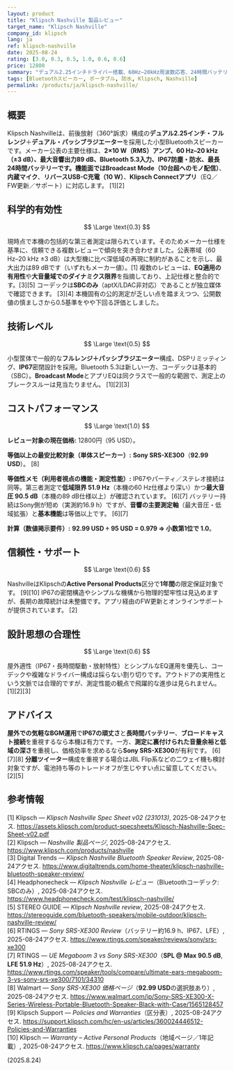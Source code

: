 ```yaml
---
layout: product
title: "Klipsch Nashville 製品レビュー"
target_name: "Klipsch Nashville"
company_id: klipsch
lang: ja
ref: klipsch-nashville
date: 2025-08-24
rating: [3.0, 0.3, 0.5, 1.0, 0.6, 0.6]
price: 12800
summary: "デュアル2.25インチドライバー搭載、60Hz–20kHz周波数応答、24時間バッテリー、IP67等級、360度サウンドデザインのポータブルBluetoothスピーカー"
tags: [Bluetoothスピーカー, ポータブル, 防水, Klipsch, Nashville]
permalink: /products/ja/klipsch-nashville/
---
```


## 概要

Klipsch Nashvilleは、前後放射（360°訴求）構成の**デュアル2.25インチ・フルレンジ**＋**デュアル・パッシブラジエーター**を採用した小型Bluetoothスピーカーです。メーカー公表の主要仕様は、**2×10 W（RMS）**アンプ、**60 Hz–20 kHz（±3 dB）**、**最大音響出力89 dB**、Bluetooth 5.3入力、**IP67**防塵・防水、**最長24時間**バッテリーです。機能面では**Broadcast Mode（10台超へのモノ配信）**、**内蔵マイク**、**リバースUSB-C充電（10 W）**、**Klipsch Connectアプリ**（EQ／FW更新／サポート）に対応します。 [1][2]

## 科学的有効性

$$ \Large \text{0.3} $$

現時点で本機の包括的な第三者測定は限られています。そのためメーカー仕様を基準に、信頼できる複数レビューで傾向を突き合わせました。公表帯域（60 Hz–20 kHz ±3 dB）は大型機に比べ深低域の再現に制約があることを示し、最大出力は89 dBです（いずれもメーカー値）。[1] 複数のレビューは、**EQ適用の有用性**や**大音量域でのダイナミクス限界**を指摘しており、上記仕様と整合的です。[3][5] コーデックは**SBCのみ**（aptX/LDAC非対応）であることが独立媒体で確認できます。 [3][4] 本機固有の公的測定が乏しい点を踏まえつつ、公開数値の慎ましさから0.5基準をやや下回る評価としました。

## 技術レベル

$$ \Large \text{0.5} $$

小型筐体で一般的な**フルレンジ＋パッシブラジエーター**構成、DSPリミッティング、**IP67**密閉設計を採用。Bluetooth 5.3は新しい一方、コーデックは基本的（SBC）。**Broadcast Mode**とアプリEQは同クラスで一般的な範囲で、測定上のブレークスルーは見当たりません。 [1][2][3]

## コストパフォーマンス

$$ \Large \text{1.0} $$

**レビュー対象の現在価格:** 12800円（95 USD）。

**等価以上の最安比較対象（単体スピーカー）:** **Sony SRS-XE300**（**92.99 USD**）。 [8]

**等価性メモ（利用者視点の機能・測定性能）:** IP67やパーティ／ステレオ接続は同等。第三者測定で**低域限界 51.9 Hz**（本機の60 Hz仕様より深い）かつ**最大音圧 90.5 dB**（本機の89 dB仕様以上）が確認されています。 [6][7] バッテリー持続はSony側が短め（実測約16.9 h）ですが、**音響の主要測定軸**（最大音圧・低域拡張）と**基本機能**は等価以上です。 [6][7]

**計算（数値掲示要件）:** **92.99 USD ÷ 95 USD = 0.979 ⇒ 小数第1位で 1.0**。

## 信頼性・サポート

$$ \Large \text{0.6} $$

NashvilleはKlipschの**Active Personal Products**区分で**1年間**の限定保証対象です。 [9][10] IP67の密閉構造やシンプルな機構から物理的堅牢性は見込めますが、長期の故障統計は未整備です。アプリ経由のFW更新とオンラインサポートが提供されています。 [2]

## 設計思想の合理性

$$ \Large \text{0.6} $$

屋外適性（IP67・長時間駆動・放射特性）とシンプルなEQ運用を優先し、コーデックや複雑なドライバー構成は採らない割り切りです。アウトドアの実用性という文脈では合理的ですが、測定性能の観点で飛躍的な進歩は見られません。 [1][2][3]

## アドバイス

**屋外での気軽なBGM運用**で**IP67の頑丈さ**と**長時間バッテリー**、**ブロードキャスト接続**を重視するなら本機は有力です。一方、**測定に裏付けられた音量余裕と低域の深さ**を重視し、価格効率を求めるなら**Sony SRS-XE300**が有利です。 [6][7][8] **分離ツイーター**構成を重視する場合はJBL Flip系などの二ウェイ機も検討対象ですが、電池持ち等のトレードオフが生じやすい点に留意してください。 [2][5]

## 参考情報

[1] Klipsch — *Klipsch Nashville Spec Sheet v02 (231013)*, 2025-08-24アクセス. https://assets.klipsch.com/product-specsheets/Klipsch-Nashville-Spec-Sheet-v02.pdf  
[2] Klipsch — *Nashville 製品ページ*, 2025-08-24アクセス. https://www.klipsch.com/products/nashville  
[3] Digital Trends — *Klipsch Nashville Bluetooth Speaker Review*, 2025-08-24アクセス. https://www.digitaltrends.com/home-theater/klipsch-nashville-bluetooth-speaker-review/  
[4] Headphonecheck — *Klipsch Nashville レビュー*（Bluetoothコーデック: SBCのみ）, 2025-08-24アクセス. https://www.headphonecheck.com/test/klipsch-nashville/  
[5] STEREO GUIDE — *Klipsch Nashville review*, 2025-08-24アクセス. https://stereoguide.com/bluetooth-speakers/mobile-outdoor/klipsch-nashville-review/  
[6] RTINGS — *Sony SRS-XE300 Review*（バッテリー約16.9 h、IP67、LFE）, 2025-08-24アクセス. https://www.rtings.com/speaker/reviews/sony/srs-xe300  
[7] RTINGS — *UE Megaboom 3 vs Sony SRS-XE300*（**SPL @ Max 90.5 dB**, **LFE 51.9 Hz**）, 2025-08-24アクセス. https://www.rtings.com/speaker/tools/compare/ultimate-ears-megaboom-3-vs-sony-srs-xe300/7101/34310  
[8] Walmart — *Sony SRS-XE300 価格ページ*（**92.99 USD**の選択肢あり）, 2025-08-24アクセス. https://www.walmart.com/ip/Sony-SRS-XE300-X-Series-Wireless-Portable-Bluetooth-Speaker-Black-with-Case/1565128457  
[9] Klipsch Support — *Policies and Warranties*（区分表）, 2025-08-24アクセス. https://support.klipsch.com/hc/en-us/articles/360024446512-Policies-and-Warranties  
[10] Klipsch — *Warranty – Active Personal Products*（地域ページ／1年記載）, 2025-08-24アクセス. https://www.klipsch.ca/pages/warranty

(2025.8.24)

